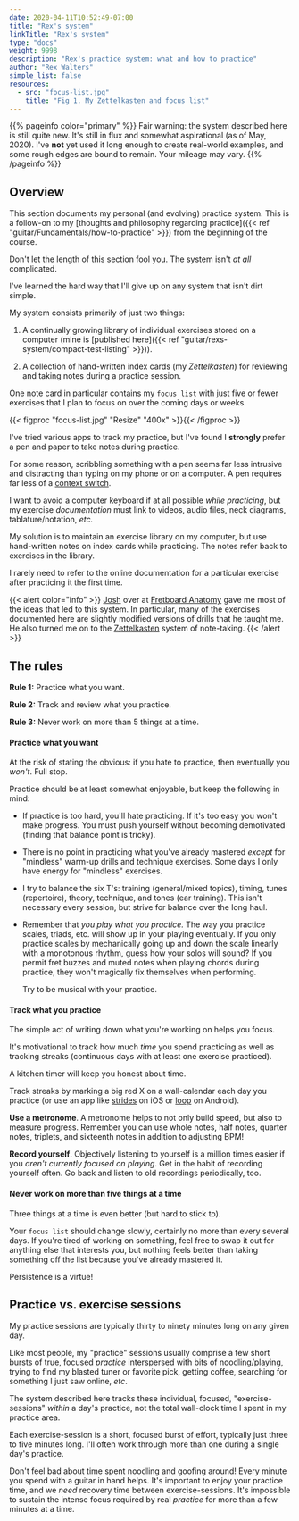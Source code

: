 ```yaml
---
date: 2020-04-11T10:52:49-07:00
title: "Rex's system"
linkTitle: "Rex's system"
type: "docs"
weight: 9998
description: "Rex's practice system: what and how to practice"
author: "Rex Walters"
simple_list: false
resources:
  - src: "focus-list.jpg"
    title: "Fig 1. My Zettelkasten and focus list"
---
```


{{% pageinfo color="primary" %}}
Fair warning: the system described here is still quite new. It's still in flux and
somewhat aspirational (as of May, 2020). I've **not** yet used it long enough to
create real-world examples, and some rough edges are bound to remain. Your
mileage may vary.
{{% /pageinfo %}}

## Overview

This section documents my personal (and evolving) practice system. This is a
follow-on to my [thoughts and philosophy regarding practice]({{< ref
"guitar/Fundamentals/how-to-practice" >}}) from the beginning
of the course.

Don't let the length of this section fool you. The system isn't _at all_
complicated.

I've learned the hard way that I'll give up on any system that isn't dirt
simple.

My system consists primarily of just two things:

1. A continually growing library of individual exercises stored on a computer
   (mine is [published here]({{< ref "guitar/rexs-system/compact-test-listing" >}})).

2. A collection of hand-written index cards (my _Zettelkasten_) for reviewing
   and taking notes during a practice session. 

One note card in particular contains my `focus list` with just five
or fewer exercises that I plan to focus on over the coming days or weeks.

{{< figproc "focus-list.jpg" "Resize" "400x" >}}{{< /figproc >}}

I've tried various apps to track my practice, but I've found I **strongly**
prefer a pen and paper to take notes during practice. 

For some reason, scribbling something with a pen seems far less intrusive and
distracting than typing on my phone or on a computer. A pen requires far less of
a [context switch](https://www.youtube.com/watch?v=dQw4w9WgXcQ).

I want to avoid a computer keyboard if at all possible _while practicing_, but
my exercise _documentation_ must link to videos, audio files, neck diagrams,
tablature/notation, _etc._

My solution is to maintain an exercise library on my computer, but use hand-written notes
on index cards while practicing. The notes refer back to exercises in the
library.

I rarely need to refer to the online documentation for a particular exercise
after practicing it the first time.

{{< alert color="info" >}}
[Josh](mailto:josh@fretboardanatomy.com) over at [Fretboard
Anatomy](https://fretboardanatomy.com) gave me most of the ideas that led to
this system. In particular, many of the exercises documented here are slightly
modified versions of drills that he taught me. He also turned me on to the
[Zettelkasten](https://www.lesswrong.com/posts/NfdHG6oHBJ8Qxc26s/the-zettelkasten-method-1)
system of note-taking.
{{< /alert >}}

## The rules

**Rule 1:** Practice what you want.

**Rule 2:** Track and review what you practice.

**Rule 3:** Never work on more than 5 things at a time.

#### Practice what you want

At the risk of stating the obvious: if you hate to practice, then eventually you
_won't_. Full stop.

Practice should be at least somewhat enjoyable, but keep the following in mind:

- If practice is too hard, you'll hate practicing. If it's too easy you won't
  make progress. You must push yourself without becoming demotivated (finding
  that balance point is tricky).

- There is no point in practicing what you've already mastered _except_ for
  "mindless" warm-up drills and technique exercises. Some days I only have
  energy for "mindless" exercises.

- I try to balance the six T's: training (general/mixed topics), timing, tunes
  (repertoire), theory, technique, and tones (ear training). This isn't
  necessary every session, but strive for balance over the long haul.

- Remember that _you play what you practice._ The way you practice scales,
  triads, etc. will show up in your playing eventually. If you only practice
  scales by mechanically going up and down the scale linearly with a monotonous
  rhythm, guess how your solos will sound? If you permit fret buzzes and muted
  notes when playing chords during practice, they won't magically fix themselves
  when performing.
  
  Try to be musical with your practice. 

#### Track what you practice

The simple act of writing down what you're working on helps you focus.

It's motivational to track how much _time_ you spend practicing as well as
tracking streaks (continuous days with at least one exercise practiced).

A kitchen timer will keep you honest about time. 

Track streaks by marking a big
red X on a wall-calendar each day you practice (or use an app like
[strides](https://apps.apple.com/us/app/strides-goals-habits-tracker/id672401817)
on iOS or
[loop](https://play.google.com/store/apps/details?id=org.isoron.uhabits&hl=en_US)
on Android).

**Use a metronome**. A metronome helps to not only build speed, but also to
measure progress. Remember you can use whole notes, half notes, quarter
notes, triplets, and sixteenth notes in addition to adjusting BPM!

**Record yourself**. Objectively listening to yourself is a million times easier
if you _aren't currently focused on playing_. Get in the habit of recording
yourself often. Go back and listen to old recordings periodically, too.

#### Never work on more than five things at a time

Three things at a time is even better (but hard to stick to).

Your `focus list` should change slowly, certainly no more than every several
days. If you're tired of working on something, feel free to swap it out for
anything else that interests you, but nothing feels better than taking
something off the list because you've already mastered it.

Persistence is a virtue!

## Practice vs. exercise sessions

My practice sessions are typically thirty to ninety minutes long on any given
day.

Like most people, my "practice" sessions usually comprise a few short bursts of
true, focused _practice_ interspersed with bits of noodling/playing, trying to
find my blasted tuner or favorite pick, getting coffee, searching for something
I just saw online, _etc_.

The system described here tracks these individual, focused,
"exercise-sessions" _within_ a day's practice, not the total wall-clock time I
spent in my practice area.

Each exercise-session is a short, focused burst of effort, typically just three to five
minutes long. I'll often work through more than one during a single day's
practice.

Don't feel bad about time spent noodling and goofing around! Every
minute you spend with a guitar in hand helps. It's important to enjoy your
practice time, and we _need_ recovery time between exercise-sessions. It's
impossible to sustain the intense focus required by real _practice_ for more
than a few minutes at a time.